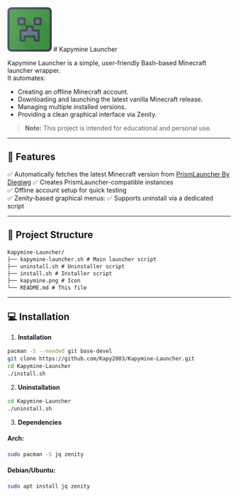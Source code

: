 <img src="https://raw.githubusercontent.com/Kapy2003/Kapymine-Launcher/refs/heads/main/kapymine.png" alt="Kapymine Launcher Icon" width="100" />
# Kapymine Launcher

Kapymine Launcher is a simple, user-friendly Bash-based Minecraft launcher wrapper.  
It automates:
- Creating an offline Minecraft account.
- Downloading and launching the latest vanilla Minecraft release.
- Managing multiple installed versions.
- Providing a clean graphical interface via Zenity.

> **Note:** This project is intended for educational and personal use.  

---

## 🚀 Features

✅ Automatically fetches the latest Minecraft version from [PrismLauncher By Diegiwg](https://github.com/Diegiwg/PrismLauncher-Cracked)
✅ Creates PrismLauncher-compatible instances  
✅ Offline account setup for quick testing  
✅ Zenity-based graphical menus:
✅ Supports uninstall via a dedicated script  

---

## 📂 Project Structure

```
Kapymine-Launcher/
├── kapymine-launcher.sh # Main launcher script
├── uninstall.sh # Uninstaller script
├── install.sh # Installer script
├── kapymine.png # Icon
└── README.md # This file
```

---

## 💻 Installation

1. **Installation**

```bash
pacman -S --needed git base-devel
git clone https://github.com/Kapy2003/Kapymine-Launcher.git
cd Kapymine-Launcher
./install.sh
```

2. **Uninstallation**

```bash
cd Kapymine-Launcher
./uninstall.sh
```

3. **Dependencies**

#### Arch:
```bash
sudo pacman -S jq zenity
```

#### Debian/Ubuntu:
```bash
sudo apt install jq zenity
```
